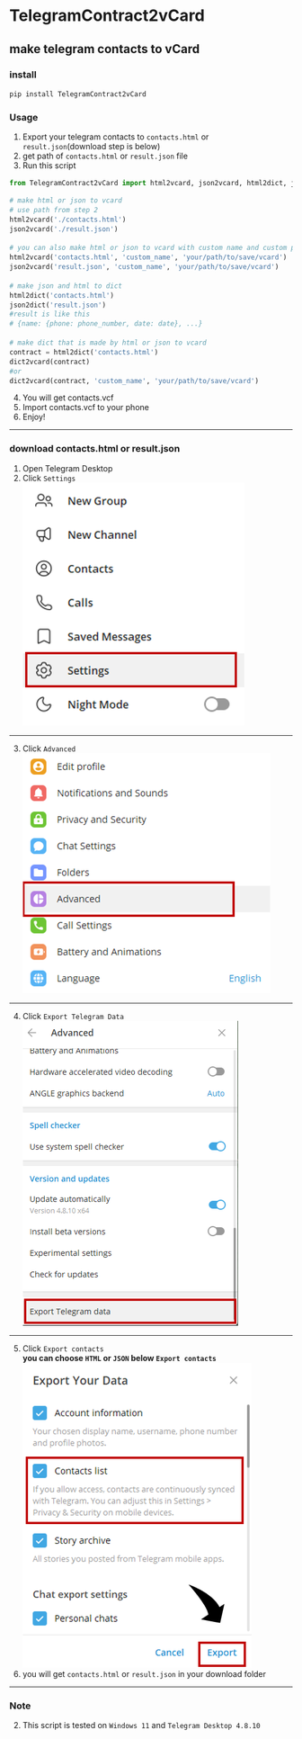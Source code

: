 # TelegramContract2vCard
## make telegram contacts to vCard
### install
```sh
pip install TelegramContract2vCard
```
### Usage
1. Export your telegram contacts to `contacts.html` or `result.json`(download step is below)
2. get path of `contacts.html` or `result.json` file
3. Run this script
```py
from TelegramContract2vCard import html2vcard, json2vcard, html2dict, json2dict, dict2vcard
```
```py
# make html or json to vcard
# use path from step 2
html2vcard('./contacts.html')
json2vcard('./result.json')

# you can also make html or json to vcard with custom name and custom path
html2vcard('contacts.html', 'custom_name', 'your/path/to/save/vcard')
json2vcard('result.json', 'custom_name', 'your/path/to/save/vcard')

# make json and html to dict
html2dict('contacts.html')
json2dict('result.json')
#result is like this
# {name: {phone: phone_number, date: date}, ...}

# make dict that is made by html or json to vcard
contract = html2dict('contacts.html')
dict2vcard(contract)
#or
dict2vcard(contract, 'custom_name', 'your/path/to/save/vcard')
```
4. You will get contacts.vcf
5. Import contacts.vcf to your phone
6. Enjoy!
---
### download contacts.html or result.json
1. Open Telegram Desktop
2. Click `Settings`  
![step1](./img/step1.png)
---
3. Click `Advanced`  
![step1](./img/step2.png)
---
4. Click `Export Telegram Data`  
![step1](./img/step3.png)
---
5. Click `Export contacts`  
**you can choose `HTML` or `JSON` below `Export contacts`**  
![step1](./img/step4.png)
6. you will get `contacts.html` or `result.json` in your download folder
---
### Note
2. This script is tested on `Windows 11` and `Telegram Desktop 4.8.10`

